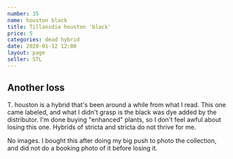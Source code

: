 ```yaml
---
number: 35
name: houston black
title: Tillansdia houston 'black'
price: 5
categories: dead hybrid
date: 2020-01-12 12:00
layout: page
seller: STL
---
```

## Another loss

T. houston is a hybrid that's been around a while from what I read. This one came labeled, and what I didn't grasp is the black was dye added by the distributor. I'm done buying "enhanced" plants, so I don't feel awful about losing this one. Hybrids of stricta and stricta do not thrive for me.

No images. I bought this after doing my big push to photo the collection, and did not do a booking photo of it before losing it.
